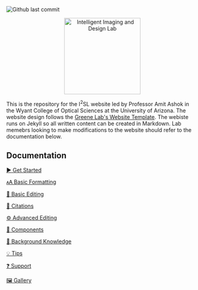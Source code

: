 ![Github last commit](https://img.shields.io/badge/last_commit-october-brightgreen)


<p align="center">
<img height="200" src="https://github.com/NicoDeshler/I2SL-Website/blob/main/favicons/share-thumbnail.png?raw=true" alt="Intelligent Imaging and Design Lab">
</p>


This is the repository for the I<sup>2</sup>SL website led by Professor Amit Ashok in the Wyant College of Optical Sciences at the University of Arizona. The website design follows the [Greene Lab's Website Template](https://github.com/greenelab/lab-website-template). The webiste runs on Jekyll so all written content can be created in Markdown. Lab memebrs looking to make modifications to the website should refer to the documentation below.

## Documentation

[▶️ Get Started](https://github.com/greenelab/lab-website-template/wiki/Get-Started)

[🗚 Basic Formatting](https://github.com/greenelab/lab-website-template/wiki/Basic-Formatting)

[📝 Basic Editing](https://github.com/greenelab/lab-website-template/wiki/Basic-Editing)

[🤖 Citations](https://github.com/greenelab/lab-website-template/wiki/Citations)

[⚙️ Advanced Editing](https://github.com/greenelab/lab-website-template/wiki/Advanced-Editing)

[🧱 Components](https://github.com/greenelab/lab-website-template/wiki/Components)

[🧠 Background Knowledge](https://github.com/greenelab/lab-website-template/wiki/Background-Knowledge)

[💡 Tips](https://github.com/greenelab/lab-website-template/wiki/Tips)

[❓ Support](https://github.com/greenelab/lab-website-template/wiki/Support)

[🖼️ Gallery](https://github.com/greenelab/lab-website-template/wiki/Gallery)
